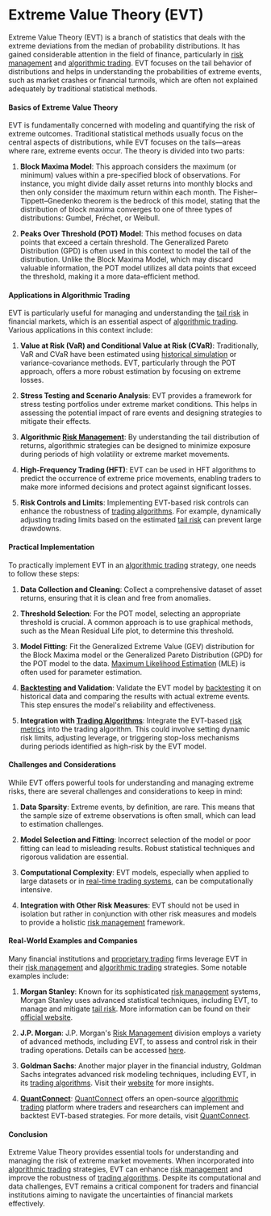 # Extreme Value Theory (EVT)

Extreme Value Theory (EVT) is a branch of statistics that deals with the extreme deviations from the median of probability distributions. It has gained considerable attention in the field of finance, particularly in [risk management](../r/risk_management.md) and [algorithmic trading](../a/algorithmic_trading.md). EVT focuses on the tail behavior of distributions and helps in understanding the probabilities of extreme events, such as market crashes or financial turmoils, which are often not explained adequately by traditional statistical methods.

#### Basics of Extreme Value Theory

EVT is fundamentally concerned with modeling and quantifying the risk of extreme outcomes. Traditional statistical methods usually focus on the central aspects of distributions, while EVT focuses on the tails—areas where rare, extreme events occur. The theory is divided into two parts:

1. **Block Maxima Model**: This approach considers the maximum (or minimum) values within a pre-specified block of observations. For instance, you might divide daily asset returns into monthly blocks and then only consider the maximum return within each month. The Fisher–Tippett–Gnedenko theorem is the bedrock of this model, stating that the distribution of block maxima converges to one of three types of distributions: Gumbel, Fréchet, or Weibull.

2. **Peaks Over Threshold (POT) Model**: This method focuses on data points that exceed a certain threshold. The Generalized Pareto Distribution (GPD) is often used in this context to model the tail of the distribution. Unlike the Block Maxima Model, which may discard valuable information, the POT model utilizes all data points that exceed the threshold, making it a more data-efficient method.

#### Applications in Algorithmic Trading

EVT is particularly useful for managing and understanding the [tail risk](../t/tail_risk.md) in financial markets, which is an essential aspect of [algorithmic trading](../a/algorithmic_trading.md). Various applications in this context include:

1. **Value at Risk (VaR) and Conditional Value at Risk (CVaR)**: Traditionally, VaR and CVaR have been estimated using [historical simulation](../h/historical_simulation.md) or variance-covariance methods. EVT, particularly through the POT approach, offers a more robust estimation by focusing on extreme losses.

2. **Stress Testing and Scenario Analysis**: EVT provides a framework for stress testing portfolios under extreme market conditions. This helps in assessing the potential impact of rare events and designing strategies to mitigate their effects.

3. **Algorithmic [Risk Management](../r/risk_management.md)**: By understanding the tail distribution of returns, algorithmic strategies can be designed to minimize exposure during periods of high volatility or extreme market movements.

4. **High-Frequency Trading (HFT)**: EVT can be used in HFT algorithms to predict the occurrence of extreme price movements, enabling traders to make more informed decisions and protect against significant losses.

5. **Risk Controls and Limits**: Implementing EVT-based risk controls can enhance the robustness of [trading algorithms](../t/trading_algorithms.md). For example, dynamically adjusting trading limits based on the estimated [tail risk](../t/tail_risk.md) can prevent large drawdowns.

#### Practical Implementation

To practically implement EVT in an [algorithmic trading](../a/algorithmic_trading.md) strategy, one needs to follow these steps:

1. **Data Collection and Cleaning**: Collect a comprehensive dataset of asset returns, ensuring that it is clean and free from anomalies.

2. **Threshold Selection**: For the POT model, selecting an appropriate threshold is crucial. A common approach is to use graphical methods, such as the Mean Residual Life plot, to determine this threshold.

3. **Model Fitting**: Fit the Generalized Extreme Value (GEV) distribution for the Block Maxima model or the Generalized Pareto Distribution (GPD) for the POT model to the data. [Maximum Likelihood Estimation](../m/maximum_likelihood_estimation.md) (MLE) is often used for parameter estimation.

4. **[Backtesting](../b/backtesting.md) and Validation**: Validate the EVT model by [backtesting](../b/backtesting.md) it on historical data and comparing the results with actual extreme events. This step ensures the model's reliability and effectiveness.

5. **Integration with [Trading Algorithms](../t/trading_algorithms.md)**: Integrate the EVT-based [risk metrics](../r/risk_metrics.md) into the trading algorithm. This could involve setting dynamic risk limits, adjusting leverage, or triggering stop-loss mechanisms during periods identified as high-risk by the EVT model.

#### Challenges and Considerations

While EVT offers powerful tools for understanding and managing extreme risks, there are several challenges and considerations to keep in mind:

1. **Data Sparsity**: Extreme events, by definition, are rare. This means that the sample size of extreme observations is often small, which can lead to estimation challenges.

2. **Model Selection and Fitting**: Incorrect selection of the model or poor fitting can lead to misleading results. Robust statistical techniques and rigorous validation are essential.

3. **Computational Complexity**: EVT models, especially when applied to large datasets or in [real-time trading systems](../r/real-time_trading_systems.md), can be computationally intensive.

4. **Integration with Other Risk Measures**: EVT should not be used in isolation but rather in conjunction with other risk measures and models to provide a holistic [risk management](../r/risk_management.md) framework.

#### Real-World Examples and Companies

Many financial institutions and [proprietary trading](../p/proprietary_trading.md) firms leverage EVT in their [risk management](../r/risk_management.md) and [algorithmic trading](../a/algorithmic_trading.md) strategies. Some notable examples include:

1. **Morgan Stanley**: Known for its sophisticated [risk management](../r/risk_management.md) systems, Morgan Stanley uses advanced statistical techniques, including EVT, to manage and mitigate [tail risk](../t/tail_risk.md). More information can be found on their [official website](https://www.morganstanley.com/).

2. **J.P. Morgan**: J.P. Morgan's [Risk Management](../r/risk_management.md) division employs a variety of advanced methods, including EVT, to assess and control risk in their trading operations. Details can be accessed [here](https://www.jpmorgan.com/).

3. **Goldman Sachs**: Another major player in the financial industry, Goldman Sachs integrates advanced risk modeling techniques, including EVT, in its [trading algorithms](../t/trading_algorithms.md). Visit their [website](https://www.goldmansachs.com/) for more insights.

4. **[QuantConnect](../q/quantconnect.md)**: [QuantConnect](../q/quantconnect.md) offers an open-source [algorithmic trading](../a/algorithmic_trading.md) platform where traders and researchers can implement and backtest EVT-based strategies. For more details, visit [QuantConnect](https://www.quantconnect.com/).

#### Conclusion

Extreme Value Theory provides essential tools for understanding and managing the risk of extreme market movements. When incorporated into [algorithmic trading](../a/algorithmic_trading.md) strategies, EVT can enhance [risk management](../r/risk_management.md) and improve the robustness of [trading algorithms](../t/trading_algorithms.md). Despite its computational and data challenges, EVT remains a critical component for traders and financial institutions aiming to navigate the uncertainties of financial markets effectively.

